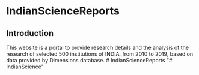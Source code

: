 # IndianScienceReports
## Introduction
This website is a portal to provide research details and the analysis of the research of selected 500 institutions of INDIA, from 2010 to 2019, 
based on data provided by Dimensions database.
#   I n d i a n S c i e n c e R e p o r t s  
 "# IndianScience" 
